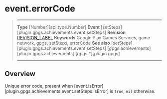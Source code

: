 # event.errorCode

> --------------------- ------------------------------------------------------------------------------------------
> __Type__              [Number][api.type.Number]
> __Event__             [setSteps][plugin.gpgs.achievements.event.setSteps]
> __Revision__          [REVISION_LABEL](REVISION_URL)
> __Keywords__          Google Play Games Services, game network, gpgs, setSteps, errorCode
> __See also__          [setSteps][plugin.gpgs.achievements.event.setSteps]
>						[gpgs.achievements][plugin.gpgs.achievements]
>                       [gpgs.*][plugin.gpgs]
> --------------------- ------------------------------------------------------------------------------------------

## Overview

Unique error code, present when [event.isError][plugin.gpgs.achievements.event.setSteps.isError] is `true`, `nil` otherwise.